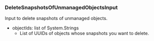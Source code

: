 ### DeleteSnapshotsOfUnmanagedObjectsInput
Input to delete snapshots of unmanaged objects.

- objectIds: list of System.Strings
  - List of UUIDs of objects whose snapshots you want to delete.
